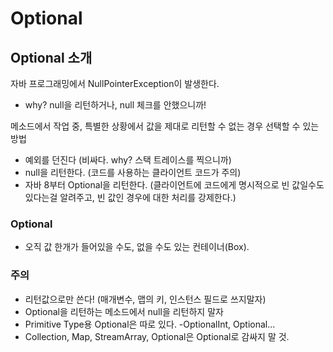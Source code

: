 # Optional

## Optional 소개

자바 프로그래밍에서 NullPointerException이 발생한다.
- why? null을 리턴하거나, null 체크를 안했으니까!

메소드에서 작업 중, 특별한 상황에서 값을 제대로 리턴할 수 없는 경우 선택할 수 있는 방법

- 예외를 던진다 (비싸다. why? 스택 트레이스를 찍으니까)
- null을 리턴한다. (코드를 사용하는 클라이언트 코드가 주의)
- 자바 8부터 Optional을 리턴한다. (클라이언트에 코드에게 명시적으로 빈 값일수도 있다는걸 알려주고, 빈 값인 경우에 대한 처리를 강제한다.)

### Optional

- 오직 값 한개가 들어있을 수도, 없을 수도 있는 컨테이너(Box).


### 주의

- 리턴값으로만 쓴다! (매개변수, 맵의 키, 인스턴스 필드로 쓰지말자)
- Optional을 리턴하는 메소드에서 null을 리턴하지 말자
- Primitive Type용 Optional은 따로 있다. -OptionalInt, Optional...
- Collection, Map, StreamArray, Optional은 Optional로 감싸지 말 것.